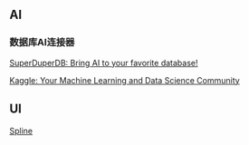 ## AI

### 数据库AI连接器
[SuperDuperDB: Bring AI to your favorite database!](https://superduperdb.com/)

[Kaggle: Your Machine Learning and Data Science Community](https://www.kaggle.com/)

## UI
[Spline](https://app.spline.design/community/file/c2f21412-5018-4639-85a0-38ba713da1f5)